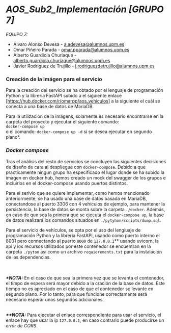 # **_AOS_Sub2_Implementación [GRUPO 7]_**

_EQUIPO 7:_

- Álvaro Alonso Devesa - a.adevesa@alumnos.upm.es
- Omar Piñeiro Parada - omar.pparada@alumnos.upm.es
- Alberto Guardiola Churiaque - alberto.guardiola.churiaque@alumnos.upm.es
- Javier Rodriguez de Trujillo - j.rodriguezdetrujillo@alumnos.upm.es

### Creación de la imágen para el servicio

Para la creación del servicio se ha obtado por el lenguaje de programación Python y la libreria FastAPI subido a el siguiente enlace [https://hub.docker.com/r/omarpp/aos_vehiculos] 
a la siguiente el cuál se conecta a una base de datos de MariaDB.

Para la utilización de la imágens, solamente es necesario encontrarse en la carpeta del proyecto y ejecutar el siguiente comando:<br>
`docker-compose up`<br> o el comando: `docker-compose up -d` si se desea ejecutar en segundo plano*.

### **_Docker compose_**
Tras el análisis del resto de servicios se concluyen las siguientes decisiones de diseño de cara al despliegue con `docker-compose`. Debido a que practicamente ningun grupo ha especificado el lugar donde se ha subido la imagen en docker hub, hemos creado un mock del swagger de los grupos e incluirlos en el docker-compose usando puertos distintos.

Para el serivio que se quiere implementar, como hemos mencionado anteriormente, se ha usado una base de datos basada en MariaDB, conectandose al puerto 3306 con 4 vehículos de ejemplo, para mantener la persistencia, la base de datos se monta sobre la carpeta `./docker`. Además, en caso de que sea la primera que se ejecuta el `docker-compose up`, la base de datos realizará los comandos situados en `./pytyhon/scripts/dump.sql`.

Para el servicio de vehículos, se opta por el uso del lengiuaje de programación Python y la libreria FastAPI, usando como puerto interno el 8001 pero connectando al puerto `8000` de `127.0.0.1`** usando uvicorn, la api y los recursos utilizados por este contenedor se encuentran en la carpeta `./pyton` así como  un archivo `requierements.txt` para la instalación de las dependencias.

<br><br>**_*NOTA:_** En el caso de que sea la primera vez que se levanta el contenedor, el timpo de espera será mayor debido a la cración de la base de datos. Este tiempo no es apreciado en el caso de que el contenedor se levante en segundo plano. Por lo tanto, para que funcione correctamente será necesario esperar unos segundos adicionales.<br>

<br>**_**NOTA:_** Para ejecutar el enlace correspondiente para usar el servicio, el enlace hay que usar la ip `127.0.0.1`, en caso contrario puede producirse un _error de CORS_.<br>
